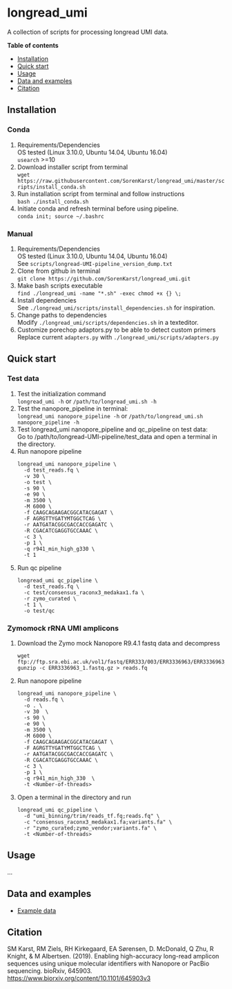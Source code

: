 # longread_umi 

A collection of scripts for processing longread UMI data.

**Table of contents**

- [Installation](#installation)
- [Quick start](#quick-start)
- [Usage](#usage)
- [Data and examples](#data-and-examples)
- [Citation](#citation)

## Installation

### Conda

1. Requirements/Dependencies \
   OS tested (Linux 3.10.0, Ubuntu 14.04, Ubuntu 16.04) \
  `usearch` >=10
2. Download installer script from terminal \
   `wget https://raw.githubusercontent.com/SorenKarst/longread_umi/master/scripts/install_conda.sh`
3. Run installation script from terminal and follow instructions \
   `bash ./install_conda.sh` 
4. Initiate conda and refresh terminal before using pipeline. \
   `conda init; source ~/.bashrc`  

### Manual

1. Requirements/Dependencies \
   OS tested (Linux 3.10.0, Ubuntu 14.04, Ubuntu 16.04) \
   See `scripts/longread-UMI-pipeline_version_dump.txt`
2. Clone from github in terminal \
   `git clone https://github.com/SorenKarst/longread_umi.git`
3. Make bash scripts executable \
   `find ./longread_umi -name "*.sh" -exec chmod +x {} \;`
4. Install dependencies \
   See `./longread_umi/scripts/install_dependencies.sh` for inspiration.
5. Change paths to dependencies \
   Modify `./longread_umi/scripts/dependencies.sh` in a texteditor.
6. Customize porechop adaptors.py to be able to detect custom primers \
   Replace current `adapters.py` with `./longread_umi/scripts/adapters.py`

## Quick start

### Test data
1. Test the initialization command  
  `longread_umi -h` or `/path/to/longread_umi.sh -h`
2. Test the nanopore_pipeline in terminal:  
  `longread_umi nanopore_pipeline -h` or `/path/to/longread_umi.sh nanopore_pipeline -h`
3. Test longread_umi nanopore_pipeline and qc_pipeline on test data:  
   Go to /path/to/longread-UMI-pipeline/test_data and open a terminal in the directory.
4. Run nanopore pipeline
   ```
   longread_umi nanopore_pipeline \  
     -d test_reads.fq \  
     -v 30 \  
     -o test \  
     -s 90 \  
     -e 90 \  
     -m 3500 \  
     -M 6000 \  
     -f CAAGCAGAAGACGGCATACGAGAT \  
     -F AGRGTTYGATYMTGGCTCAG \  
     -r AATGATACGGCGACCACCGAGATC \  
     -R CGACATCGAGGTGCCAAAC \  
     -c 3 \  
     -p 1 \  
     -q r941_min_high_g330 \  
     -t 1
   ```
5. Run qc pipeline
   ```
   longread_umi qc_pipeline \  
     -d test_reads.fq \  
     -c test/consensus_raconx3_medakax1.fa \  
     -r zymo_curated \  
     -t 1 \  
     -o test/qc
   ```

### Zymomock rRNA UMI amplicons
1. Download the Zymo mock Nanopore R9.4.1 fastq data and decompress
   ```
   wget ftp://ftp.sra.ebi.ac.uk/vol1/fastq/ERR333/003/ERR3336963/ERR3336963_1.fastq.gz 
   gunzip -c ERR3336963_1.fastq.gz > reads.fq
   ```
2. Run nanopore pipeline
   ```
   longread_umi nanopore_pipeline \  
     -d reads.fq \  
     -o . \  
     -v 30  \  
     -s 90 \  
     -e 90 \  
     -m 3500 \  
     -M 6000 \  
     -f CAAGCAGAAGACGGCATACGAGAT \  
     -F AGRGTTYGATYMTGGCTCAG \  
     -r AATGATACGGCGACCACCGAGATC \  
     -R CGACATCGAGGTGCCAAAC \  
     -c 3 \  
     -p 1 \   
     -q r941_min_high_330  \
     -t <Number-of-threads>  
   ```
5. Open a terminal in the directory and run
   ```
   longread_umi qc_pipeline \  
     -d "umi_binning/trim/reads_tf.fq;reads.fq" \  
     -c "consensus_raconx3_medakax1.fa;variants.fa" \  
     -r "zymo_curated;zymo_vendor;variants.fa" \  
     -t <Number-of-threads> 
   ```

## Usage

...

## Data and examples

- [Example data](docs/DATA.md)

## Citation
SM Karst, RM Ziels, RH Kirkegaard, EA Sørensen, D. McDonald, Q Zhu, R Knight, & M Albertsen. (2019). Enabling high-accuracy long-read amplicon sequences using unique molecular identifiers with Nanopore or PacBio sequencing. bioRxiv, 645903.
https://www.biorxiv.org/content/10.1101/645903v3
